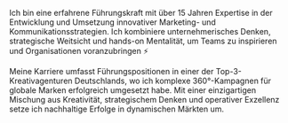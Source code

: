 Ich bin eine erfahrene Führungskraft mit über 15 Jahren Expertise in der Entwicklung und Umsetzung innovativer Marketing- und Kommunikationsstrategien. Ich kombiniere unternehmerisches Denken, strategische Weitsicht und hands-on Mentalität, um Teams zu inspirieren und Organisationen voranzubringen ⚡️

Meine Karriere umfasst Führungspositionen in einer der Top-3-Kreativagenturen Deutschlands, wo ich komplexe 360°-Kampagnen für globale Marken erfolgreich umgesetzt habe. Mit einer einzigartigen Mischung aus Kreativität, strategischem Denken und operativer Exzellenz setze ich nachhaltige Erfolge in dynamischen Märkten um.